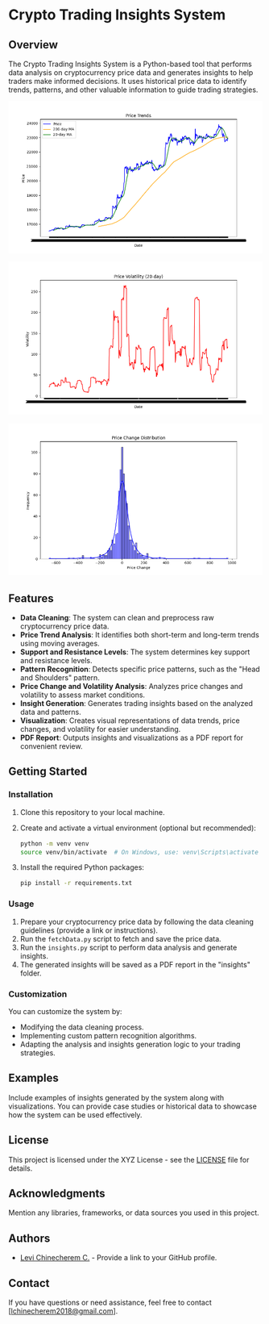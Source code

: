 # Crypto Trading Insights System

## Overview

The Crypto Trading Insights System is a Python-based tool that performs data analysis on cryptocurrency price data and generates insights to help traders make informed decisions. It uses historical price data to identify trends, patterns, and other valuable information to guide trading strategies.

![System Overview](https://github.com/Levi-Chinecherem/IQVantage_series_1/blob/main/insights/imgs/price_trends.png)

![System Overview](https://github.com/Levi-Chinecherem/IQVantage_series_1/blob/main/insights/imgs/price_volatility.png)

![System Overview](https://github.com/Levi-Chinecherem/IQVantage_series_1/blob/main/insights/imgs/price_change_distribution.png)

## Features

- **Data Cleaning**: The system can clean and preprocess raw cryptocurrency price data.
- **Price Trend Analysis**: It identifies both short-term and long-term trends using moving averages.
- **Support and Resistance Levels**: The system determines key support and resistance levels.
- **Pattern Recognition**: Detects specific price patterns, such as the "Head and Shoulders" pattern.
- **Price Change and Volatility Analysis**: Analyzes price changes and volatility to assess market conditions.
- **Insight Generation**: Generates trading insights based on the analyzed data and patterns.
- **Visualization**: Creates visual representations of data trends, price changes, and volatility for easier understanding.
- **PDF Report**: Outputs insights and visualizations as a PDF report for convenient review.

## Getting Started

### Installation

1. Clone this repository to your local machine.
2. Create and activate a virtual environment (optional but recommended):

   ```bash
   python -m venv venv
   source venv/bin/activate  # On Windows, use: venv\Scripts\activate
   ```
3. Install the required Python packages:

   ```bash
   pip install -r requirements.txt
   ```

### Usage

1. Prepare your cryptocurrency price data by following the data cleaning guidelines (provide a link or instructions).
2. Run the `fetchData.py` script to fetch and save the price data.
3. Run the `insights.py` script to perform data analysis and generate insights.
4. The generated insights will be saved as a PDF report in the "insights" folder.

### Customization

You can customize the system by:

- Modifying the data cleaning process.
- Implementing custom pattern recognition algorithms.
- Adapting the analysis and insights generation logic to your trading strategies.

## Examples

Include examples of insights generated by the system along with visualizations. You can provide case studies or historical data to showcase how the system can be used effectively.

## License

This project is licensed under the XYZ License - see the [LICENSE](LICENSE) file for details.

## Acknowledgments

Mention any libraries, frameworks, or data sources you used in this project.

## Authors

- [Levi Chinecherem C.](https://github.com/Levi-Chinecherem) - Provide a link to your GitHub profile.

## Contact

If you have questions or need assistance, feel free to contact [lchinecherem2018@gmail.com].
